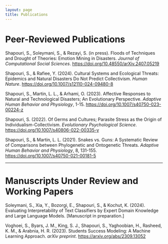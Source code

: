 ```yaml
---
layout: page
title: Publications
---
```


# Peer-Reviewed Publications

Shapouri, S., Soleymani, S., & Rezayi, S. (in press). Floods of Techniques and Drought of Theories: Emotion Mining in Disasters. *Journal of Computational Social Sciences*. https://doi.org/10.48550/arXiv.2407.05219

Shapouri, S., & Rafiee, Y. (2024). Cultural Systems and Ecological Threats: Epidemics and Natural Disasters Do Not Predict Collectivism. *Human Nature*. https://doi.org/10.1007/s12110-024-09480-8

Shapouri, S., Martin, L. L., & Arhami, O. (2023). Affective Responses to Natural and Technological Disasters; An Evolutionary Perspective. *Adaptive Human Behavior and Physiology*, 1-15. https://doi.org/10.1007/s40750-023-00224-z

Shapouri, S. (2022). Of Germs and Cultures; Parasite Stress as the Origin of Individualism-Collectivism. *Evolutionary Psychological Science*. https://doi.org/10.1007/s40806-022-00335-y

Shapouri, S., & Martin, L. L. (2021). Snakes vs. Guns: A Systematic Review of Comparisons between Phylogenetic and Ontogenetic Threats. *Adaptive Human Behavior and Physiology*, 8, 131-155. https://doi.org/10.1007/s40750-021-00181-5

---

# Manuscripts Under Review and Working Papers

Soleymani, S., Xia, Y., Bozorgi, E., Shapouri, S., & Kochut, K. (2024). Evaluating Interpretability of Text Classifiers by Expert Domain Knowledge and Large Language Models. [Manuscript in preparation.]

Voghoei, S., Byars, J. M., King, S. J., Shapouri, S., Yaghoobian, H., Rasheed, K. M., & Arabnia, H. R. (2023). Students Success Modeling: A Machine Learning Approach. *arXiv preprint*. https://arxiv.org/abs/2309.13052
